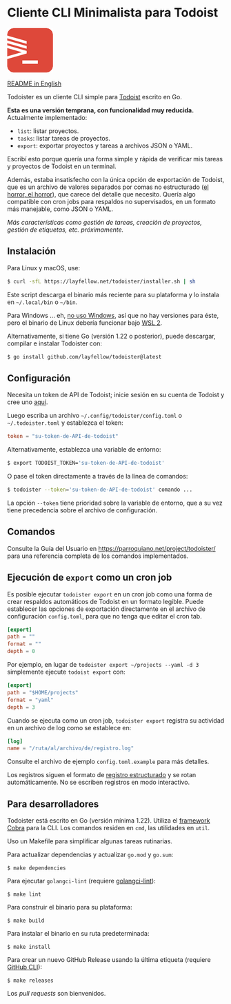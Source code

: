 # Cliente CLI Minimalista para Todoist

![Todoister](icon.png)

[README in English](README.md)

Todoister es un cliente CLI simple para [Todoist](https://todoist.com/) escrito en Go.

**Esta es una versión temprana, con funcionalidad muy reducida.** Actualmente implementado:

- `list`: listar proyectos.
- `tasks`: listar tareas de proyectos.
- `export`: exportar proyectos y tareas a archivos JSON o YAML.

Escribí esto porque quería una forma simple y rápida de verificar mis tareas y proyectos de Todoist en un terminal.

Además, estaba insatisfecho con la única opción de exportación de Todoist, que es un archivo de valores separados por comas no estructurado
([el horror, el horror](https://www.oxfordreference.com/display/10.1093/acref/9780199567454.001.0001/acref-9780199567454-e-931)),
que carece del detalle que necesito. Quería algo compatible con cron jobs para respaldos no supervisados, en un formato más manejable, como JSON o YAML.

*Más características como gestión de tareas, creación de proyectos, gestión de etiquetas, etc. próximamente.*

## Instalación

Para Linux y macOS, use:

```sh
$ curl -sfL https://layfellow.net/todoister/installer.sh | sh
```

Este script descarga el binario más reciente para su plataforma y lo instala en `~/.local/bin` o `~/bin`.

Para Windows ... eh,
[no uso Windows](https://www.fsf.org/es/news/la-vida-es-mejor-juntos-cuando-evitas-windows-11),
así que no hay versiones para éste, pero el binario de Linux debería funcionar bajo
[WSL 2](https://learn.microsoft.com/en-us/windows/wsl/).

Alternativamente, si tiene Go (versión 1.22 o posterior), puede descargar, compilar e instalar
Todoister con:

```sh
$ go install github.com/layfellow/todoister@latest
```

## Configuración

Necesita un token de API de Todoist; inicie sesión en su cuenta de Todoist y cree uno
[aquí](https://app.todoist.com/app/settings/integrations/developer).

Luego escriba un archivo `~/.config/todoister/config.toml` o `~/.todoister.toml` y establezca el token:

```toml
token = "su-token-de-API-de-todoist"
```

Alternativamente, establezca una variable de entorno:

```sh
$ export TODOIST_TOKEN='su-token-de-API-de-todoist'
```
O pase el token directamente a través de la línea de comandos:

```sh
$ todoister --token='su-token-de-API-de-todoist' comando ...
```
La opción `--token` tiene prioridad sobre la variable de entorno, que a su vez tiene precedencia sobre el archivo de configuración.

## Comandos

Consulte la Guía del Usuario en https://parroquiano.net/project/todoister/ para una referencia completa de los comandos implementados.

## Ejecución de `export` como un cron job

Es posible ejecutar `todoister export` en un cron job como una forma de crear respaldos automáticos de Todoist en un formato legible.
Puede establecer las opciones de exportación directamente en el archivo de configuración `config.toml`, para que no tenga que editar el cron tab.

```toml
[export]
path = ""
format = ""
depth = 0
```

Por ejemplo, en lugar de `todoister export ~/projects --yaml -d 3` simplemente ejecute `todoist export` con:

```toml
[export]
path = "$HOME/projects"
format = "yaml"
depth = 3
```
Cuando se ejecuta como un cron job, `todoister export` registra su actividad en un archivo de log como se establece en:

```toml
[log]
name = "/ruta/al/archivo/de/registro.log"
```

Consulte el archivo de ejemplo `config.toml.example` para más detalles.

Los registros siguen el formato de
[registro estructurado](https://pkg.go.dev/log/slog) y se rotan automáticamente.
No se escriben registros en modo interactivo.

## Para desarrolladores

Todoister está escrito en Go (versión mínima 1.22). Utiliza el
[framework Cobra](https://cobra.dev/)
para la CLI. Los comandos residen en `cmd`, las utilidades en `util`.

Uso un Makefile para simplificar algunas tareas rutinarias.

Para actualizar dependencias y actualizar `go.mod` y `go.sum`:

    $ make dependencies

Para ejecutar `golangci-lint` (requiere [golangci-lint](https://golangci-lint.run/)):

    $ make lint

Para construir el binario para su plataforma:

    $ make build

Para instalar el binario en su ruta predeterminada:

    $ make install

Para crear un nuevo GitHub Release usando la última etiqueta (requiere [GitHub CLI](https://cli.github.com/)):

    $ make releases

Los *pull requests* son bienvenidos.
